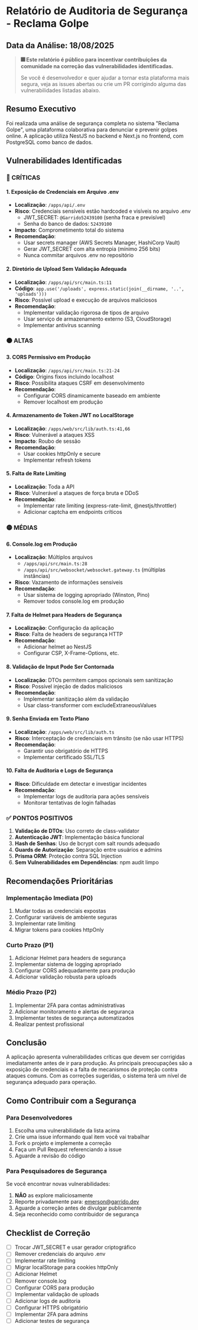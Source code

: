 # Relatório de Auditoria de Segurança - Reclama Golpe

## Data da Análise: 18/08/2025

> **🎆 Este relatório é público para incentivar contribuições da comunidade na correção das vulnerabilidades identificadas.**
>
> Se você é desenvolvedor e quer ajudar a tornar esta plataforma mais segura, veja as issues abertas ou crie um PR corrigindo alguma das vulnerabilidades listadas abaixo.

## Resumo Executivo

Foi realizada uma análise de segurança completa no sistema "Reclama Golpe", uma plataforma colaborativa para denunciar e prevenir golpes online. A aplicação utiliza NestJS no backend e Next.js no frontend, com PostgreSQL como banco de dados.

## Vulnerabilidades Identificadas

### 🔴 CRÍTICAS

#### 1. **Exposição de Credenciais em Arquivo .env**
- **Localização**: `/apps/api/.env`
- **Risco**: Credenciais sensíveis estão hardcoded e visíveis no arquivo .env
  - JWT_SECRET: `@Garrido52439100` (senha fraca e previsível)
  - Senha do banco de dados: `52439100`
- **Impacto**: Comprometimento total do sistema
- **Recomendação**: 
  - Usar secrets manager (AWS Secrets Manager, HashiCorp Vault)
  - Gerar JWT_SECRET com alta entropia (mínimo 256 bits)
  - Nunca commitar arquivos .env no repositório

#### 2. **Diretório de Upload Sem Validação Adequada**
- **Localização**: `/apps/api/src/main.ts:11`
- **Código**: `app.use('/uploads', express.static(join(__dirname, '..', 'uploads')))`
- **Risco**: Possível upload e execução de arquivos maliciosos
- **Recomendação**: 
  - Implementar validação rigorosa de tipos de arquivo
  - Usar serviço de armazenamento externo (S3, CloudStorage)
  - Implementar antivírus scanning

### 🟠 ALTAS

#### 3. **CORS Permissivo em Produção**
- **Localização**: `/apps/api/src/main.ts:21-24`
- **Código**: Origins fixos incluindo localhost
- **Risco**: Possibilita ataques CSRF em desenvolvimento
- **Recomendação**: 
  - Configurar CORS dinamicamente baseado em ambiente
  - Remover localhost em produção

#### 4. **Armazenamento de Token JWT no LocalStorage**
- **Localização**: `/apps/web/src/lib/auth.ts:41,66`
- **Risco**: Vulnerável a ataques XSS
- **Impacto**: Roubo de sessão
- **Recomendação**: 
  - Usar cookies httpOnly e secure
  - Implementar refresh tokens

#### 5. **Falta de Rate Limiting**
- **Localização**: Toda a API
- **Risco**: Vulnerável a ataques de força bruta e DDoS
- **Recomendação**: 
  - Implementar rate limiting (express-rate-limit, @nestjs/throttler)
  - Adicionar captcha em endpoints críticos

### 🟡 MÉDIAS

#### 6. **Console.log em Produção**
- **Localização**: Múltiplos arquivos
  - `/apps/api/src/main.ts:28`
  - `/apps/api/src/websocket/websocket.gateway.ts` (múltiplas instâncias)
- **Risco**: Vazamento de informações sensíveis
- **Recomendação**: 
  - Usar sistema de logging apropriado (Winston, Pino)
  - Remover todos console.log em produção

#### 7. **Falta de Helmet para Headers de Segurança**
- **Localização**: Configuração da aplicação
- **Risco**: Falta de headers de segurança HTTP
- **Recomendação**: 
  - Adicionar helmet ao NestJS
  - Configurar CSP, X-Frame-Options, etc.

#### 8. **Validação de Input Pode Ser Contornada**
- **Localização**: DTOs permitem campos opcionais sem sanitização
- **Risco**: Possível injeção de dados maliciosos
- **Recomendação**: 
  - Implementar sanitização além da validação
  - Usar class-transformer com excludeExtraneousValues

#### 9. **Senha Enviada em Texto Plano**
- **Localização**: `/apps/web/src/lib/auth.ts`
- **Risco**: Interceptação de credenciais em trânsito (se não usar HTTPS)
- **Recomendação**: 
  - Garantir uso obrigatório de HTTPS
  - Implementar certificado SSL/TLS

#### 10. **Falta de Auditoria e Logs de Segurança**
- **Risco**: Dificuldade em detectar e investigar incidentes
- **Recomendação**: 
  - Implementar logs de auditoria para ações sensíveis
  - Monitorar tentativas de login falhadas

### ✅ PONTOS POSITIVOS

1. **Validação de DTOs**: Uso correto de class-validator
2. **Autenticação JWT**: Implementação básica funcional
3. **Hash de Senhas**: Uso de bcrypt com salt rounds adequado
4. **Guards de Autorização**: Separação entre usuários e admins
5. **Prisma ORM**: Proteção contra SQL Injection
6. **Sem Vulnerabilidades em Dependências**: npm audit limpo

## Recomendações Prioritárias

### Implementação Imediata (P0)
1. Mudar todas as credenciais expostas
2. Configurar variáveis de ambiente seguras
3. Implementar rate limiting
4. Migrar tokens para cookies httpOnly

### Curto Prazo (P1)
1. Adicionar Helmet para headers de segurança
2. Implementar sistema de logging apropriado
3. Configurar CORS adequadamente para produção
4. Adicionar validação robusta para uploads

### Médio Prazo (P2)
1. Implementar 2FA para contas administrativas
2. Adicionar monitoramento e alertas de segurança
3. Implementar testes de segurança automatizados
4. Realizar pentest profissional

## Conclusão

A aplicação apresenta vulnerabilidades críticas que devem ser corrigidas imediatamente antes de ir para produção. As principais preocupações são a exposição de credenciais e a falta de mecanismos de proteção contra ataques comuns. Com as correções sugeridas, o sistema terá um nível de segurança adequado para operação.

## Como Contribuir com a Segurança

### Para Desenvolvedores

1. Escolha uma vulnerabilidade da lista acima
2. Crie uma issue informando qual item você vai trabalhar
3. Fork o projeto e implemente a correção
4. Faça um Pull Request referenciando a issue
5. Aguarde a revisão do código

### Para Pesquisadores de Segurança

Se você encontrar novas vulnerabilidades:
1. **NÃO** as explore maliciosamente
2. Reporte privadamente para: emerson@garrido.dev
3. Aguarde a correção antes de divulgar publicamente
4. Seja reconhecido como contribuidor de segurança

## Checklist de Correção

- [ ] Trocar JWT_SECRET e usar gerador criptográfico
- [ ] Remover credenciais do arquivo .env
- [ ] Implementar rate limiting
- [ ] Migrar localStorage para cookies httpOnly
- [ ] Adicionar Helmet
- [ ] Remover console.log
- [ ] Configurar CORS para produção
- [ ] Implementar validação de uploads
- [ ] Adicionar logs de auditoria
- [ ] Configurar HTTPS obrigatório
- [ ] Implementar 2FA para admins
- [ ] Adicionar testes de segurança